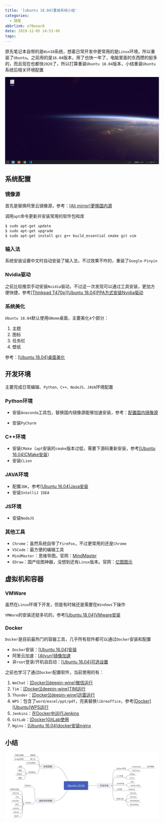 ```yaml
---
title: '[ubuntu 18.04]重装系统小结'
categories:
  - 随笔
abbrlink: e70eeac0
date: 2019-12-05 14:53:49
tags:
---
```


原先笔记本自带的是`Win10`系统，想着日常开发中更常用的是`Linux`环境，所以重装了`Ubuntu`。之前用的是`16.04`版本，用了也快一年了，电脑里面的东西攒的挺多的，而且现在也都快`2020`了，所以打算重装`Ubuntu 18.04`版本，小结重装`Ubuntu`系统后相关环境配置

![](/imgs/重装系统小结/screen.png)

## 系统配置

### 镜像源

首先是替换阿里云镜像源，参考：[[Ali mirror]更换国内源](https://zj-linux-guide.readthedocs.io/zh_CN/latest/configure/[Ali%20mirror]]%E6%9B%B4%E6%8D%A2%E5%9B%BD%E5%86%85%E6%BA%90.html)

调用`apt`命令更新并安装常用的软件包和库

```
$ sudo apt-get update
$ sudo apt-get upgrade
$ sudo apt-get install gcc g++ build_essential cmake git vim
```

### 输入法

系统安装设置中文时自动安装了输入法，不过效果不咋的，重装了`Google-Pinyin`

### Nvidia驱动

之前比较推崇手动安装`Nvidia`驱动，不过这一次发现可以通过工具安装，更加方便快捷，参考[[Thinkpad T470p][Ubuntu 18.04]PPA方式安装Nvidia驱动](https://zj-linux-guide.readthedocs.io/zh_CN/latest/configure/[Thinkpad%20T470p][Ubuntu%2018.04]PPA%E6%96%B9%E5%BC%8F%E5%AE%89%E8%A3%85Nvidia%E9%A9%B1%E5%8A%A8.html)

### 系统美化

`Ubuntu 18.04`默认使用`GNome`桌面，主要美化`4`个部分：

1. 主题
2. 图标
3. 任务栏
4. 壁纸

参考：[[Ubuntu 18.04]桌面美化](https://zj-linux-guide.readthedocs.io/zh_CN/latest/tools/[Ubuntu%2018.04]%E6%A1%8C%E9%9D%A2%E7%BE%8E%E5%8C%96.html)

## 开发环境

主要完成日常编辑、`Python、C++、NodeJS、JAVA`环境配置

### Python环境

* 安装`Anaconda`工具包，替换国内镜像源能够加速安装，参考：[配置国内镜像源](https://zj-image-processing.readthedocs.io/zh_CN/latest/anaconda/%E9%85%8D%E7%BD%AE%E5%9B%BD%E5%86%85%E9%95%9C%E5%83%8F%E6%BA%90.html)

* 安装`PyCharm`

### C++环境

* 安装`CMake`（`apt`安装的`cmake`版本过低，需要下源码重新安装，参考[[Ubuntu 16.04]CMake安装](https://zj-linux-guide.readthedocs.io/zh_CN/latest/tools/[Ubuntu%2016.04]CMake%E5%AE%89%E8%A3%85.html)）
* 安装`CLion`

### JAVA环境

* 配置`JDK`，参考[[Ubuntu 16.04]Java安装](https://zj-linux-guide.readthedocs.io/zh_CN/latest/tools/[Ubuntu%2016.04]Java%E5%AE%89%E8%A3%85.html)
* 安装`IntelliJ IDEA`

### JS环境

* 安装`NodeJS`

### 其他工具

* `Chrome`：虽然系统自带了`FireFox`，不过更常用的还是`Chrome`
* `VSCode`：最方便的编辑工具
* `MindMaster`：思维导图。官网：[MindMaster](https://www.edrawsoft.cn/mindmaster/)
* `EDraw`：国产绘图神器，没想到还有`Linux`版本。官网：[亿图图示](https://www.edrawsoft.cn/lp/edraw.html)

## 虚拟机和容器

### VMWare

虽然在`Linux`环境下开发，但是有时候还是需要在`Windows`下操作

`VMWare`的安装还挺多坑的，参考[[Ubuntu 18.04]VMware安装](https://zj-linux-guide.readthedocs.io/zh_CN/latest/tools/[Ubuntu%2018.04]VMware%E5%AE%89%E8%A3%85.html)

### Docker

`Docker`是目前最热门的容器工具，几乎所有软件都可以通过`Docker`安装和配置

* `Docker`安装：[[Ubuntu 16.04]安装](https://container-automation.readthedocs.io/zh_CN/latest/docker/basic/[Ubuntu%2016.04]%E5%AE%89%E8%A3%85.html)
* 阿里云加速：[[Aliyun]镜像加速](https://container-automation.readthedocs.io/zh_CN/latest/docker/basic/[Aliyun]%E9%95%9C%E5%83%8F%E5%8A%A0%E9%80%9F.html)
* 非`root`登录/开机自启动：[[Ubuntu 16.04]可选设置](https://container-automation.readthedocs.io/zh_CN/latest/docker/basic/[Ubuntu%2016.04]%E5%8F%AF%E9%80%89%E8%AE%BE%E7%BD%AE.html)

之前也学习了通过`Docker`配置软件，当前使用的有：
  
1. `WeChat`：[[Docker][deepin-wine]微信运行](https://container-automation.readthedocs.io/zh_CN/latest/docker/gui/[Docker][deepin-wine]%E5%BE%AE%E4%BF%A1%E8%BF%90%E8%A1%8C.html)
2. `Tim`：[[Docker][deepin-wine]TIM运行](https://container-automation.readthedocs.io/zh_CN/latest/docker/gui/[Docker][deepin-wine]TIM%E8%BF%90%E8%A1%8C.html)
3. `Thunder`：[[Docker][deepin-wine]迅雷运行](https://container-automation.readthedocs.io/zh_CN/latest/docker/gui/[Docker][deepin-wine]%E8%BF%85%E9%9B%B7%E8%BF%90%E8%A1%8C.html)
4. `WPS`：包含了`word/excel/ppt/pdf`，完美替换`libreoffice`，参考[[Docker][Ubuntu]WPS运行](https://container-automation.readthedocs.io/zh_CN/latest/docker/gui/[Docker][Ubuntu]WPS%E8%BF%90%E8%A1%8C.html)
5. `Jenkins`：[在Docker中运行Jenkins](https://www.zhujian.tech/posts/202ee452.html)
6. `GitLab`：[[Docker]GitLab使用](https://zj-git-guide.readthedocs.io/zh_CN/latest/gitlab/[Docker]GitLab%E4%BD%BF%E7%94%A8.html)
7. `Nginx`：[[Ubuntu 16.04]docker安装nginx](https://zj-network-guide.readthedocs.io/zh_CN/latest/nginx/[Ubuntu%2016.04]docker%E5%AE%89%E8%A3%85nginx.html)

## 小结

![](/imgs/重装系统小结/Ubuntu&#32;18.04.png)
